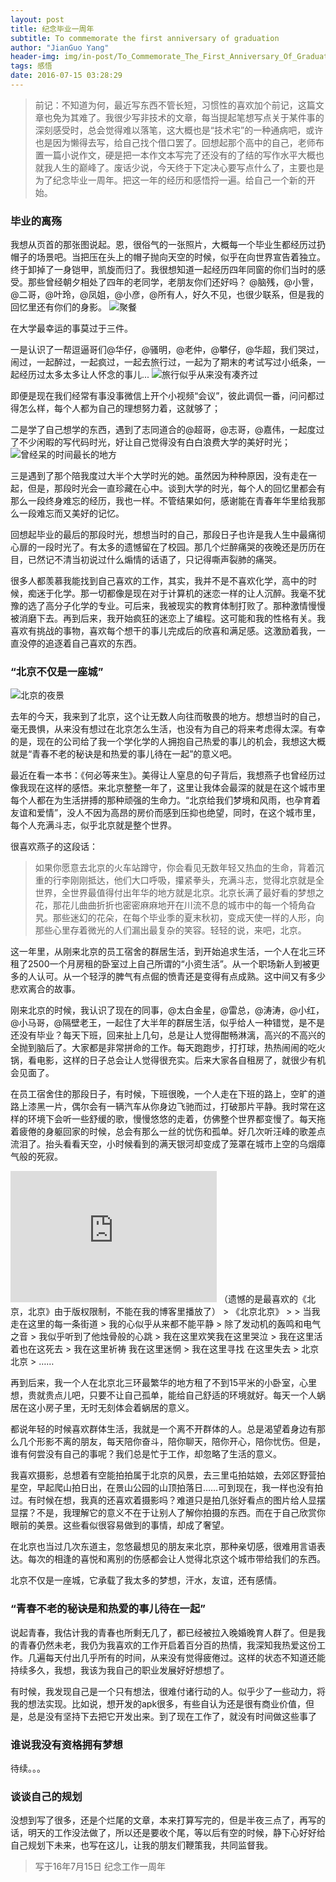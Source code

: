 ```yaml
---
layout: post
title: 纪念毕业一周年
subtitle: To commemorate the first anniversary of graduation
author: "JianGuo Yang"
header-img: img/in-post/To_Commemorate_The_First_Anniversary_Of_Graduation/graduation.jpg
tags: 感悟
date: 2016-07-15 03:28:29
---
```


> 前记：不知道为何，最近写东西不管长短，习惯性的喜欢加个前记，这篇文章也免为其难了。我很少写非技术的文章，每当提起笔想写点关于某件事的深刻感受时，总会觉得难以落笔，这大概也是“技术宅”的一种通病吧，或许也是因为懒得去写，给自己找个借口罢了。回想起那个高中的自己，老师布置一篇小说作文，硬是把一本作文本写完了还没有的了结的写作水平大概也就我人生的巅峰了。废话少说，今天终于下定决心要写点什么了，主要也是为了纪念毕业一周年。把这一年的经历和感悟捋一遍。给自己一个新的开始。

### 毕业的离殇
我想从页首的那张图说起。恩，很俗气的一张照片，大概每一个毕业生都经历过扔帽子的场景吧。当把压在头上的帽子抛向天空的时候，似乎在向世界宣告着独立。终于卸掉了一身铠甲，凯旋而归了。我很想知道一起经历四年同窗的你们当时的感受。那些曾经朝夕相处了四年的老同学，老朋友你们还好吗？
@脑残，@小訾，@二哥，@叶玲，@凤姐，@小彦，@所有人，好久不见，也很少联系，但是我的回忆里还有你们的身影。
![聚餐](/img/in-post/To_Commemorate_The_First_Anniversary_Of_Graduation/jucan.JPG)

在大学最幸运的事莫过于三件。

一是认识了一帮逗逼哥们@华仔，@骚明，@老仲，@攀仔，@华超，我们哭过，闹过，一起醉过，一起疯过，一起去旅行过，一起为了期末的考试写过小纸条，一起经历过太多太多让人怀念的事儿...
![旅行似乎从来没有凑齐过](/img/in-post/To_Commemorate_The_First_Anniversary_Of_Graduation/qiqihaer.jpg)

即便是现在我们经常有事没事微信上开个小视频“会议”，彼此调侃一番，问问都过得怎么样，每个人都为自己的理想努力着，这就够了；


二是学了自己想学的东西，遇到了志同道合的@超哥，@志哥，@嘉伟，一起度过了不少闲暇的写代码时光，好让自己觉得没有白白浪费大学的美好时光；
![曾经呆的时间最长的地方](/img/in-post/To_Commemorate_The_First_Anniversary_Of_Graduation/shiyanshi.jpg)


三是遇到了那个陪我度过大半个大学时光的她。虽然因为种种原因，没有走在一起，但是，那段时光会一直珍藏在心中。谈到大学的时光，每个人的回忆里都会有那么一段终身难忘的经历，我也一样。不管结果如何，感谢能在青春年华里给我那么一段难忘而又美好的记忆。


回想起毕业的最后的那段时光，想想当时的自己，那段日子也许是我人生中最痛彻心扉的一段时光了。有太多的遗憾留在了校园。那几个烂醉痛哭的夜晚还是历历在目，已然记不清当初说过什么煽情的话语了，只记得嘶声裂肺的痛哭。


很多人都羡慕我能找到自己喜欢的工作，其实，我并不是不喜欢化学，高中的时候，痴迷于化学。那一切都像是现在对于计算机的迷恋一样的让人沉醉。我毫不犹豫的选了高分子化学的专业。可后来，我被现实的教育体制打败了。那种激情慢慢被消磨下去。再到后来，我开始疯狂的迷恋上了编程。这可能和我的性格有关。我喜欢有挑战的事物，喜欢每个想干的事儿完成后的欣喜和满足感。这激励着我，一直没停的追逐着自己喜欢的东西。


### “北京不仅是一座城”

![北京的夜景](/img/in-post/To_Commemorate_The_First_Anniversary_Of_Graduation/beijing.jpg)

去年的今天，我来到了北京，这个让无数人向往而敬畏的地方。想想当时的自己，毫无畏惧，从来没有想过在北京怎么生活，也没有为自己的将来考虑得太深。有幸的是，现在的公司给了我一个学化学的人拥抱自己热爱的事儿的机会，我想这大概就是“青春不老的秘诀是和热爱的事儿待在一起”的意义吧。

最近在看一本书：《何必等来生》。美得让人窒息的句子背后，我想燕子也曾经历过像我现在这样的感悟。来北京整整一年了，这里让我体会最深的就是在这个城市里每个人都在为生活拼搏的那种顽强的生命力。“北京给我们梦境和风雨，也孕育着友谊和爱情”，没人不因为高昂的房价而感到压抑也绝望，同时，在这个城市里，每个人充满斗志，似乎北京就是整个世界。

很喜欢燕子的这段话：
> 如果你愿意去北京的火车站蹲守，你会看见无数年轻又热血的生命，背着沉重的行李刚刚抵达，他们大口呼吸，攥紧拳头，充满斗志，觉得北京就是全世界，全世界最值得付出年华的地方就是北京。北京长满了最好看的梦想之花，那花儿曲曲折折也密密麻麻地开在川流不息的城市中的每一个犄角旮旯。那些迷幻的花朵，在每个毕业季的夏末秋初，变成天使一样的人形，向那些心里存着微光的人们漏出最复杂的笑容。轻轻的说，来吧，北京。

这一年里，从刚来北京的员工宿舍的群居生活，到开始追求生活，一个人在北三环租了2500一个月房租的卧室过上自己所谓的“小资生活”。从一个职场新人到被更多的人认可。从一个轻浮的脾气有点倔的愤青还是变得有点成熟。这中间又有多少悲欢离合的故事。

刚来北京的时候，我认识了现在的同事，@太白金星，@雷总，@涛涛，@小红，@小马哥，@隔壁老王，一起住了大半年的群居生活，似乎给人一种错觉，是不是还没有毕业？每天下班，回来扯上几句，总是让人觉得酣畅淋漓，高兴的不高兴的全抛到脑后了。大家都是非常拼命的工作。每天跑跑步，打打球，热热闹闹的吃火锅，看电影，这样的日子总会让人觉得很充实。后来大家各自租房了，就很少有机会见面了。

在员工宿舍住的那段日子，有时候，下班很晚，一个人走在下班的路上，空旷的道路上漆黑一片，偶尔会有一辆汽车从你身边飞驰而过，打破那片平静。我时常在这样的环境下会听一些舒缓的歌，慢慢悠悠的走着，仿佛整个世界都变慢了。每天拖着疲倦的身躯回家的时候，总会有那么一丝的忧伤和孤单。好几次听汪峰的歌差点流泪了。抬头看看天空，小时候看到的满天银河却变成了笼罩在城市上空的乌烟瘴气般的死寂。

<iframe frameborder="no" border="0" marginwidth="0" marginheight="0" width=330 height=210 src="http://music.163.com/outchain/player?type=0&id=422143332&auto=0&height=430"></iframe>
（遗憾的是最喜欢的《北京，北京》由于版权限制，不能在我的博客里播放了）
> 《北京北京》
>
> 当我走在这里的每一条街道
> 我的心似乎从来都不能平静
> 除了发动机的轰鸣和电气之音
> 我似乎听到了他烛骨般的心跳
> 我在这里欢笑我在这里哭泣
> 我在这里活着也在这死去
> 我在这里祈祷 我在这里迷惘
> 我在这里寻找 在这里失去
> 北京 北京
> ……

再到后来，我一个人在北京北三环最繁华的地方租了不到15平米的小卧室，心里想，贵就贵点儿吧，只要不让自己孤单，能给自己舒适的环境就好。每天一个人蜗居在这小房子里，无时无刻体会着蜗居的意义。

都说年轻的时候喜欢群体生活，我就是一个离不开群体的人。总是渴望着身边有那么几个形影不离的朋友，每天陪你奋斗，陪你聊天，陪你开心，陪你忧伤。但是，谁有何尝没有自己的事呢？我们总是忙于工作，却忽略了生活的意义。

我喜欢摄影，总想着有空能拍拍属于北京的风景，去三里屯拍姑娘，去郊区野营拍星空，早起爬山拍日出，在景山公园的山顶拍落日……可到现在，我一样也没有拍过。有时候在想，我真的还喜欢着摄影吗？难道只是拍几张好看点的图片给人显摆显摆？不是，我理解它的意义不在于让别人了解你拍摄的东西。而在于自己欣赏你眼前的美景。这些看似很容易做到的事情，却成了奢望。

在北京也当过几次东道主，忽悠最想见的朋友来北京，那种亲切感，很难用言语表达。每次的相逢的喜悦和离别的伤感都会让人觉得北京这个城市带给我们的东西。

北京不仅是一座城，它承载了我太多的梦想，汗水，友谊，还有感情。

### “青春不老的秘诀是和热爱的事儿待在一起”

说起青春，我估计我的青春也所剩无几了，都已经被拉入晚婚晚育人群了。但是我的青春仍然未老，我仍为我喜欢的工作开启着百分百的热情，我深知我热爱这份工作。几遍每天付出几乎所有的时间，从来没有觉得疲倦过。这样的状态不知道还能持续多久，我想，我该为我自己的职业发展好好想想了。

有时候，我发现自己是一个只有想法，很难付诸行动的人。似乎少了一些动力，将我的想法实现。比如说，想开发的apk很多，有些自认为还是很有商业价值，但是，总是没有坚持下去把它开发出来。到了现在工作了，就没有时间做这些事了

### 谁说我没有资格拥有梦想
待续。。。

### 谈谈自己的规划

没想到写了很多，还是个烂尾的文章，本来打算写完的，但是半夜三点了，再写的话，明天的工作没法做了，所以还是要收个尾，等以后有空的时候，静下心好好给自己规划下未来，也写在这儿，让我的朋友们鞭策我，共同监督我。

> 写于16年7月15日
> 纪念工作一周年
